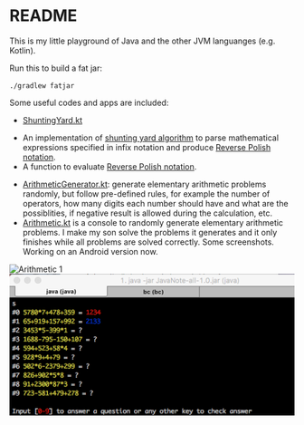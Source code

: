 # README

This is my little playground of Java and the other JVM languanges (e.g. Kotlin). 

Run this to build a fat jar:

```
./gradlew fatjar
```

Some useful codes and apps are included:

* [ShuntingYard.kt](src/main/kotlin/ShuntingYard.kt)
 - An implementation of [shunting yard algorithm](https://en.wikipedia.org/wiki/Shunting-yard_algorithm) to parse mathematical expressions specified in infix notation and produce [Reverse Polish notation](https://en.wikipedia.org/wiki/Reverse_Polish_notation).
 - A function to evaluate [Reverse Polish notation](https://en.wikipedia.org/wiki/Reverse_Polish_notation).
* [ArithmeticGenerator.kt](src/main/kotlin/ArithmeticGenerator.kt): generate elementary arithmetic problems randomly, but follow pre-defined rules, for example the number of operators, how many digits each number should have and what are the possiblities, if negative result is allowed during the calculation, etc.
* [Arithmetic.kt](src/main/kotlin/Arithmetic.kt) is a console to randomly generate elementary arithmetic problems. I make my son solve the problems it generates and it only finishes while all problems are solved correctly. Some screenshots. Working on an Android version now.

![Arithmetic 1](img/arithemtic-1.png)
![Arithmetic 2](img/arithmetic-2.png)

 